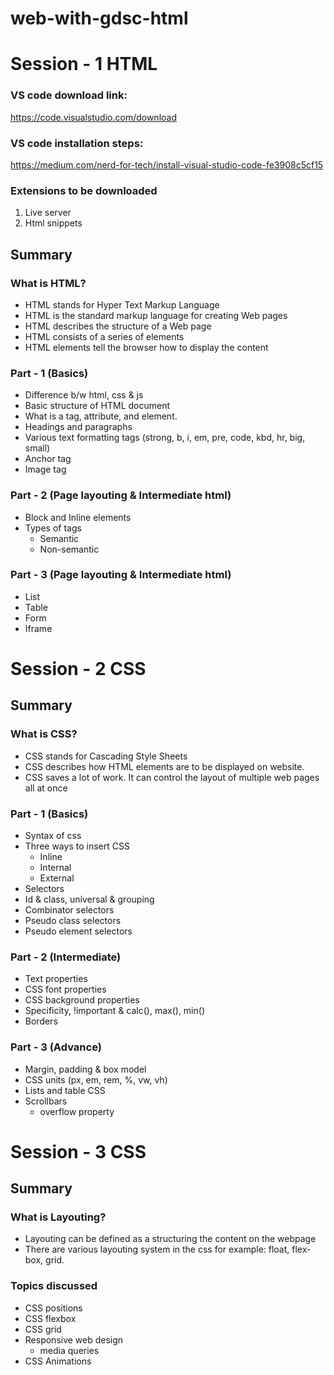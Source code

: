 # web-with-gdsc-html


# Session - 1 HTML

### VS code download link:
https://code.visualstudio.com/download

### VS code installation steps:
https://medium.com/nerd-for-tech/install-visual-studio-code-fe3908c5cf15

### Extensions to be downloaded
<ol>
<li>Live server</li>
<li>Html snippets</li>
</ol>

## Summary

### What is HTML?

- HTML stands for Hyper Text Markup Language
- HTML is the standard markup language for creating Web pages
- HTML describes the structure of a Web page
- HTML consists of a series of elements
- HTML elements tell the browser how to display the content


### Part - 1 (Basics)
- Difference b/w html, css & js
- Basic structure of HTML document
- What is a tag, attribute, and element.
- Headings and paragraphs
- Various text formatting tags (strong, b, i, em, pre, code, kbd, hr, big, small)
- Anchor tag
- Image tag

### Part - 2 (Page layouting & Intermediate html)
- Block and Inline elements
- Types of tags
  - Semantic
  - Non-semantic

### Part - 3 (Page layouting & Intermediate html)
- List
- Table
- Form
- Iframe

# Session - 2 CSS

## Summary

### What is CSS?

- CSS stands for Cascading Style Sheets
- CSS describes how HTML elements are to be displayed on website.
- CSS saves a lot of work. It can control the layout of multiple web pages all at once

### Part - 1 (Basics)
- Syntax of css
- Three ways to insert CSS 
  - Inline
  - Internal
  - External
- Selectors
- Id & class, universal & grouping
- Combinator selectors
- Pseudo class selectors
- Pseudo element selectors


### Part - 2 (Intermediate)
- Text properties
- CSS font properties
- CSS background properties
- Specificity, !important & calc(), max(), min()
- Borders


### Part - 3 (Advance)
- Margin, padding & box model
- CSS units (px, em, rem, %, vw, vh)
- Lists and table CSS
- Scrollbars
  - overflow property

# Session - 3 CSS

## Summary

### What is Layouting?
- Layouting can be defined as a structuring the content on the webpage
- There are various layouting system in the css for example: float, flex-box, grid.

### Topics discussed
- CSS positions
- CSS flexbox
- CSS grid
- Responsive web design 
  - media queries
- CSS Animations
